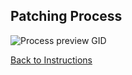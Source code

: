 ## Patching Process

![Process preview GID](applying-process.gif)

[Back to Instructions](applying-patch.md)
